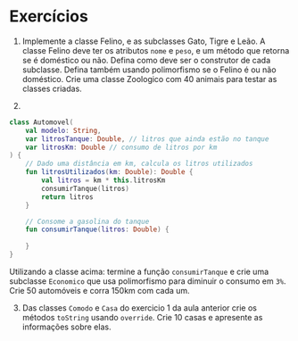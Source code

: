 # Exercícios

1. Implemente a classe Felino, e as subclasses Gato, Tigre e Leão. A classe Felino deve ter os atributos `nome` e `peso`, e um método que retorna se é doméstico ou não. Defina como deve ser o construtor de cada subclasse. Defina também usando polimorfismo se o Felino é ou não doméstico. Crie uma classe Zoologico com 40 animais para testar as classes criadas.

2. 
``` kotlin
class Automovel(
    val modelo: String,
    var litrosTanque: Double, // litros que ainda estão no tanque
    var litrosKm: Double // consumo de litros por km
) {
    // Dado uma distância em km, calcula os litros utilizados
    fun litrosUtilizados(km: Double): Double {
        val litros = km * this.litrosKm
        consumirTanque(litros)
        return litros
    }

    // Consome a gasolina do tanque
    fun consumirTanque(litros: Double) {
       
    }
}
```

Utilizando a classe acima: termine a função `consumirTanque` e crie uma subclasse `Economico` que usa polimorfismo para diminuir o consumo em `3%`. Crie 50 automóveis e corra 150km com cada um.

3. Das classes `Comodo` e `Casa` do exercicio 1 da aula anterior crie os métodos `toString` usando `override`. Crie 10 casas e apresente as informações sobre elas.



